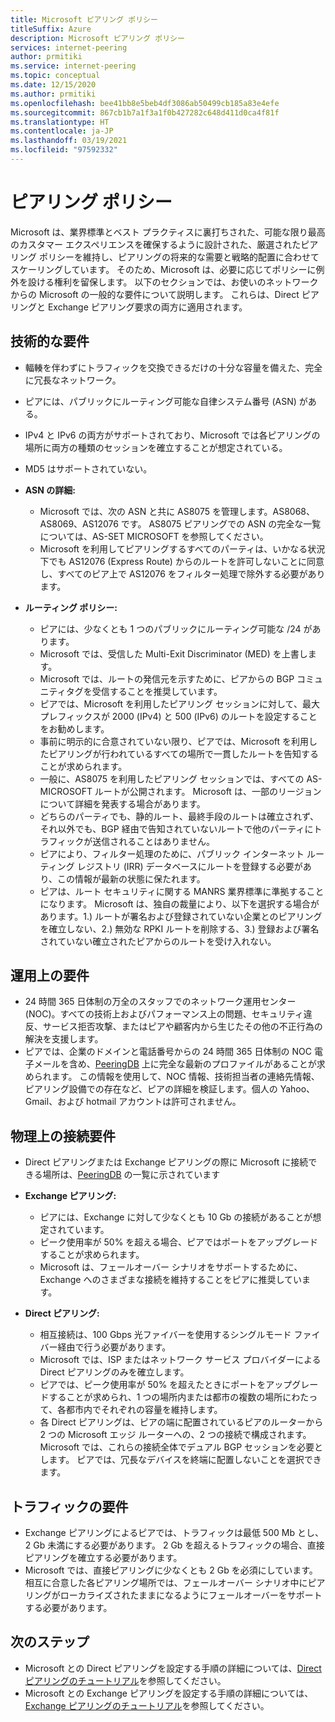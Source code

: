 ```yaml
---
title: Microsoft ピアリング ポリシー
titleSuffix: Azure
description: Microsoft ピアリング ポリシー
services: internet-peering
author: prmitiki
ms.service: internet-peering
ms.topic: conceptual
ms.date: 12/15/2020
ms.author: prmitiki
ms.openlocfilehash: bee41bb8e5beb4df3086ab50499cb185a83e4efe
ms.sourcegitcommit: 867cb1b7a1f3a1f0b427282c648d411d0ca4f81f
ms.translationtype: HT
ms.contentlocale: ja-JP
ms.lasthandoff: 03/19/2021
ms.locfileid: "97592332"
---
```

# <a name="peering-policy"></a>ピアリング ポリシー
Microsoft は、業界標準とベスト プラクティスに裏打ちされた、可能な限り最高のカスタマー エクスペリエンスを確保するように設計された、厳選されたピアリング ポリシーを維持し、ピアリングの将来的な需要と戦略的配置に合わせてスケーリングしています。 そのため、Microsoft は、必要に応じてポリシーに例外を設ける権利を留保します。 以下のセクションでは、お使いのネットワークからの Microsoft の一般的な要件について説明します。 これらは、Direct ピアリングと Exchange ピアリング要求の両方に適用されます。 

## <a name="technical-requirements"></a>技術的な要件

* 輻輳を伴わずにトラフィックを交換できるだけの十分な容量を備えた、完全に冗長なネットワーク。
* ピアには、パブリックにルーティング可能な自律システム番号 (ASN) がある。
* IPv4 と IPv6 の両方がサポートされており、Microsoft では各ピアリングの場所に両方の種類のセッションを確立することが想定されている。
* MD5 はサポートされていない。
* **ASN の詳細:**

    * Microsoft では、次の ASN と共に AS8075 を管理します。AS8068、AS8069、AS12076 です。 AS8075 ピアリングでの ASN の完全な一覧については、AS-SET MICROSOFT を参照してください。
    * Microsoft を利用してピアリングするすべてのパーティは、いかなる状況下でも AS12076 (Express Route) からのルートを許可しないことに同意し、すべてのピア上で AS12076 をフィルター処理で除外する必要があります。

* **ルーティング ポリシー:**
    * ピアには、少なくとも 1 つのパブリックにルーティング可能な /24 があります。
    * Microsoft では、受信した Multi-Exit Discriminator (MED) を上書します。
    * Microsoft では、ルートの発信元を示すために、ピアからの BGP コミュニティタグを受信することを推奨しています。
    * ピアでは、Microsoft を利用したピアリング セッションに対して、最大プレフィックスが 2000 (IPv4) と 500 (IPv6) のルートを設定することをお勧めします。
    * 事前に明示的に合意されていない限り、ピアでは、Microsoft を利用したピアリングが行われているすべての場所で一貫したルートを告知することが求められます。
    * 一般に、AS8075 を利用したピアリング セッションでは、すべての AS-MICROSOFT ルートが公開されます。 Microsoft は、一部のリージョンについて詳細を発表する場合があります。
    * どちらのパーティでも、静的ルート、最終手段のルートは確立されず、それ以外でも、BGP 経由で告知されていないルートで他のパーティにトラフィックが送信されることはありません。
    * ピアにより、フィルター処理のために、パブリック インターネット ルーティング レジストリ (IRR) データベースにルートを登録する必要があり、この情報が最新の状態に保たれます。      
    * ピアは、ルート セキュリティに関する MANRS 業界標準に準拠することになります。  Microsoft は、独自の裁量により、以下を選択する場合があります。1.) ルートが署名および登録されていない企業とのピアリングを確立しない、2.) 無効な RPKI ルートを削除する、3.) 登録および署名されていない確立されたピアからのルートを受け入れない。 

## <a name="operational-requirements"></a>運用上の要件
* 24 時間 365 日体制の万全のスタッフでのネットワーク運用センター (NOC)。すべての技術上およびパフォーマンス上の問題、セキュリティ違反、サービス拒否攻撃、またはピアや顧客内から生じたその他の不正行為の解決を支援します。
* ピアでは、企業のドメインと電話番号からの 24 時間 365 日体制の NOC 電子メールを含め、[PeeringDB](https://www.peeringdb.com) 上に完全な最新のプロファイルがあることが求められます。 この情報を使用して、NOC 情報、技術担当者の連絡先情報、ピアリング設備での存在など、ピアの詳細を検証します。個人の Yahoo、Gmail、および hotmail アカウントは許可されません。

## <a name="physical-connection-requirements"></a>物理上の接続要件
* Direct ピアリングまたは Exchange ピアリングの際に Microsoft に接続できる場所は、[PeeringDB](https://www.peeringdb.com/net/694) の一覧に示されています

* **Exchange ピアリング:**
    * ピアには、Exchange に対して少なくとも 10 Gb の接続があることが想定されています。
    * ピーク使用率が 50% を超える場合、ピアではポートをアップグレードすることが求められます。
    * Microsoft は、フェールオーバー シナリオをサポートするために、Exchange へのさまざまな接続を維持することをピアに推奨しています。

* **Direct ピアリング:**
    * 相互接続は、100 Gbps 光ファイバーを使用するシングルモード ファイバー経由で行う必要があります。
    * Microsoft では、ISP またはネットワーク サービス プロバイダーによる Direct ピアリングのみを確立します。
    * ピアでは、ピーク使用率が 50% を超えたときにポートをアップグレードすることが求められ、1 つの場所内または都市の複数の場所にわたって、各都市内でそれぞれの容量を維持します。
    * 各 Direct ピアリングは、ピアの端に配置されているピアのルーターから 2 つの Microsoft エッジ ルーターへの、2 つの接続で構成されます。 Microsoft では、これらの接続全体でデュアル BGP セッションを必要とします。 ピアでは、冗長なデバイスを終端に配置しないことを選択できます。


## <a name="traffic-requirements"></a>トラフィックの要件

* Exchange ピアリングによるピアでは、トラフィックは最低 500 Mb とし、2 Gb 未満にする必要があります。 2 Gb を超えるトラフィックの場合、直接ピアリングを確立する必要があります。
* Microsoft では、直接ピアリングに少なくとも 2 Gb を必須にしています。 相互に合意した各ピアリング場所では、フェールオーバー シナリオ中にピアリングがローカライズされたままになるようにフェールオーバーをサポートする必要があります。 

## <a name="next-steps"></a>次のステップ

* Microsoft との Direct ピアリングを設定する手順の詳細については、[Direct ピアリングのチュートリアル](walkthrough-direct-all.md)を参照してください。
* Microsoft との Exchange ピアリングを設定する手順の詳細については、[Exchange ピアリングのチュートリアル](walkthrough-exchange-all.md)を参照してください。

